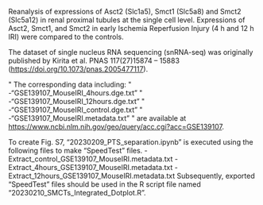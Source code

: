 Reanalysis of expressions of Asct2 (Slc1a5), Smct1 (Slc5a8) and Smct2 (Slc5a12) in renal proximal tubules at the single cell level. 
Expressions of Asct2, Smct1, and Smct2 in early Ischemia Reperfusion Injury (4 h and 12 h IRI) were compared to the controls.

The dataset of single nucleus RNA sequencing (snRNA-seq) was originally published by Kirita et al. PNAS 117(27)15874 – 15883 (https://doi.org/10.1073/pnas.2005477117). 

" The corresponding data including:
" -“GSE139107_MouseIRI_4hours.dge.txt”
" -“GSE139107_MouseIRI_12hours.dge.txt”
" -“GSE139107_MouseIRI_control.dge.txt”
" -“GSE139107_MouseIRI.metadata.txt”
" are available at https://www.ncbi.nlm.nih.gov/geo/query/acc.cgi?acc=GSE139107.

To create Fig. S7, “20230209_PTS_separation.ipynb” is executed using the following files to make “SpeedTest” files.
-Extract_control_GSE139107_MouseIRI.metadata.txt
-Extract_4hours_GSE139107_MouseIRI.metadata.txt
-Extract_12hours_GSE139107_MouseIRI.metadata.txt
Subsequently, exported “SpeedTest” files should be used in the R script file named “20230210_SMCTs_Integrated_Dotplot.R”.

